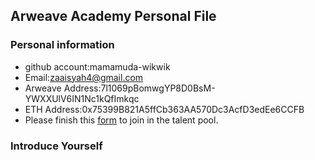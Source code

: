 ## Arweave Academy Personal File

### Personal information

- github account:mamamuda-wikwik
- Email:zaaisyah4@gmail.com
- Arweave Address:7l1069pBomwgYP8D0BsM-YWXXUlV6IN1Nc1kQfImkqc
- ETH Address:0x75399B821A5ffCb363AA570Dc3AcfD3edEe6CCFB
- Please finish this [form](https://docs.google.com/forms/d/e/1FAIpQLSfWA5fIIcBgmRppm3jNz5vmf9Mai_QMVil-2pO4r7YKn_Zhtw/viewform?usp=sf_link) to join in the talent pool.

### Introduce Yourself
